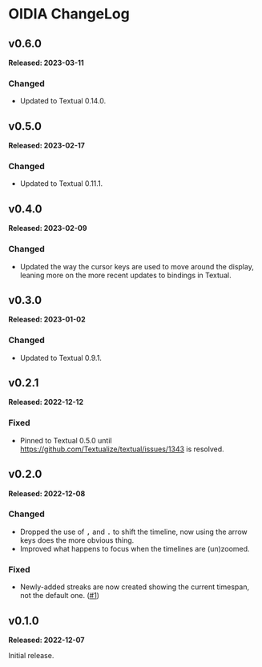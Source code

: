 # OIDIA ChangeLog

## v0.6.0

**Released: 2023-03-11**

### Changed

- Updated to Textual 0.14.0.

## v0.5.0

**Released: 2023-02-17**

### Changed

- Updated to Textual 0.11.1.

## v0.4.0

**Released: 2023-02-09**

### Changed

- Updated the way the cursor keys are used to move around the display,
  leaning more on the more recent updates to bindings in Textual.

## v0.3.0

**Released: 2023-01-02**

### Changed

- Updated to Textual 0.9.1.

## v0.2.1

**Released: 2022-12-12**

### Fixed

- Pinned to Textual 0.5.0 until
  https://github.com/Textualize/textual/issues/1343 is resolved.

## v0.2.0

**Released: 2022-12-08**

### Changed

- Dropped the use of <kbd>,</kbd> and <kbd>.</kbd> to shift the timeline,
  now using the arrow keys does the more obvious thing.
- Improved what happens to focus when the timelines are (un)zoomed.

### Fixed

- Newly-added streaks are now created showing the current timespan, not the
  default one. ([#1](https://github.com/davep/oidia/issues/1))

## v0.1.0

**Released: 2022-12-07**

Initial release.

[//]: # (ChangeLog.md ends here)
